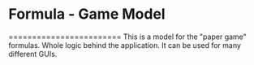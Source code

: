 # Formula - Game Model
========================
This is a model for the "paper game" formulas. Whole logic behind the application. It can be used for many different GUIs.
